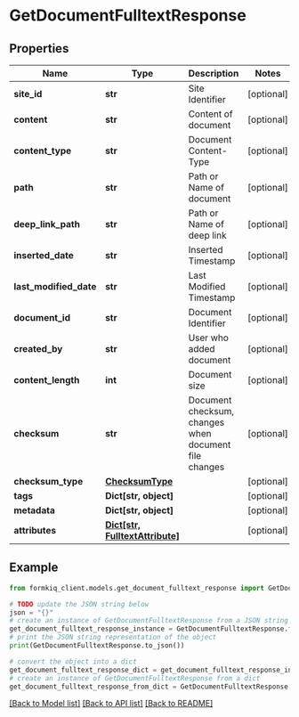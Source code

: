 # GetDocumentFulltextResponse


## Properties

Name | Type | Description | Notes
------------ | ------------- | ------------- | -------------
**site_id** | **str** | Site Identifier | [optional] 
**content** | **str** | Content of document | [optional] 
**content_type** | **str** | Document Content-Type | [optional] 
**path** | **str** | Path or Name of document | [optional] 
**deep_link_path** | **str** | Path or Name of deep link | [optional] 
**inserted_date** | **str** | Inserted Timestamp | [optional] 
**last_modified_date** | **str** | Last Modified Timestamp | [optional] 
**document_id** | **str** | Document Identifier | [optional] 
**created_by** | **str** | User who added document | [optional] 
**content_length** | **int** | Document size | [optional] 
**checksum** | **str** | Document checksum, changes when document file changes | [optional] 
**checksum_type** | [**ChecksumType**](ChecksumType.md) |  | [optional] 
**tags** | **Dict[str, object]** |  | [optional] 
**metadata** | **Dict[str, object]** |  | [optional] 
**attributes** | [**Dict[str, FulltextAttribute]**](FulltextAttribute.md) |  | [optional] 

## Example

```python
from formkiq_client.models.get_document_fulltext_response import GetDocumentFulltextResponse

# TODO update the JSON string below
json = "{}"
# create an instance of GetDocumentFulltextResponse from a JSON string
get_document_fulltext_response_instance = GetDocumentFulltextResponse.from_json(json)
# print the JSON string representation of the object
print(GetDocumentFulltextResponse.to_json())

# convert the object into a dict
get_document_fulltext_response_dict = get_document_fulltext_response_instance.to_dict()
# create an instance of GetDocumentFulltextResponse from a dict
get_document_fulltext_response_from_dict = GetDocumentFulltextResponse.from_dict(get_document_fulltext_response_dict)
```
[[Back to Model list]](../README.md#documentation-for-models) [[Back to API list]](../README.md#documentation-for-api-endpoints) [[Back to README]](../README.md)


